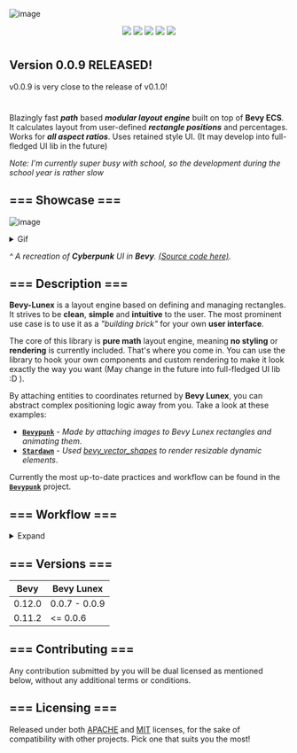 ![image](https://github.com/bytestring-net/bevy-lunex/assets/49441831/41d0cf62-26fe-40d3-8ed6-23644108f28f)

<div align="center">
  <a href="https://crates.io/crates/bevy_lunex"><img src="https://img.shields.io/crates/v/bevy_lunex?label=version&color=d69039"></a>
  <a href="https://crates.io/crates/bevy"><img src="https://img.shields.io/badge/v0.12.0-white.svg?label=bevy&color=bb86a5"></a>
  <a href="./LICENSE-MIT"><img src="https://img.shields.io/badge/License-Apache/MIT-white.svg?label=license&color=9fcec4"></a>
  <a href="https://deps.rs/crate/bevy_lunex"><img src="https://img.shields.io/badge/check-white.svg?label=deps&color=a0f6b9"></a>
  <a href="https://docs.rs/bevy_lunex"><img src="https://img.shields.io/docsrs/bevy_lunex/latest?color=8df7cb"></a>
</div>

# 

## Version 0.0.9 RELEASED!
v0.0.9 is very close to the release of v0.1.0!

#

Blazingly fast ***path*** based ***modular layout engine*** built on top of **Bevy ECS**. It calculates layout from user-defined ***rectangle positions*** and percentages. Works for ***all aspect ratios***. Uses retained style UI. (It may develop into full-fledged UI lib in the future)

*Note: I'm currently super busy with school, so the development during the school year is rather slow*

## === Showcase ===

![image](https://github.com/bytestring-net/bevy-lunex/assets/49441831/b12bdfd6-2942-40ce-995a-729bcba57e77)

<details><summary>Gif</summary>
  
<img src="promo/readme_cyberpunk.gif" alt="Cyberpunk gif"/>

</details>

*^ A recreation of ***Cyberpunk*** UI in ***Bevy***. [(Source code here)](https://github.com/IDEDARY/Bevypunk).*

## === Description ===

**Bevy-Lunex** is a layout engine based on defining and managing rectangles. It strives to be **clean**, **simple** and **intuitive** to the user. The most prominent use case is to use it as a *"building brick"* for your own **user interface**.

The core of this library is **pure math** layout engine, meaning **no styling** or **rendering** is currently included. That's where you come in. You can use the library to hook your own components and custom rendering to make it look exactly the way you want (May change in the future into full-fledged UI lib :D ).

By attaching entities to coordinates returned by **Bevy Lunex**, you can abstract complex positioning logic away from you. Take a look at these examples:
* **[`Bevypunk`](https://github.com/IDEDARY/Bevypunk)** - *Made by attaching images to Bevy Lunex rectangles and animating them*.
* **[`Stardawn`](https://github.com/IDEDARY/stardawn)** - *Used [bevy_vector_shapes](https://github.com/james-j-obrien/bevy_vector_shapes) to render resizable dynamic elements*.

Currently the most up-to-date practices and workflow can be found in the **[`Bevypunk`](https://github.com/IDEDARY/Bevypunk)** project.

## === Workflow ===
<details><summary>Expand</summary>

### --- Usage ---

Due to the nature of Rust, we had to come up with a **unique** way how to manage data. We decided to implement **hierarchy tree structure**, which is used in **UNIX file system**.

All data is stored in a master struct, called "**UiTree**", which manages all layout data. The **"UiTree"** is composed of "**UiBranches**", where each branch represents a rectangle and they can be nested inside each other. **"Widgets"** are custom smart pointers containing a *"path"* to the corresponding nested **"UiBranch"**. **"Widgets"** are **components** and are spawned as entity.

When needed, the **"Widget"** can *fetch* **"UiBranch"** inside the **"UiTree"** and return a mutable borrow. From the borrow you can modify the layout data, thus **changing the behaviour** and the result of the rectangle calculations taking place.
This is the way to get around the *Rust's borrow checker*.
```
> UI
  |-> Main_menu
  |    |-> Background
  |    |-> Board
  |    |    |-> Logo
  |    |    |-> Buttons
  |    |    |    |-> Continue
  |    |    |    |-> New_Game
  |    |    |    |-> Load_Game
  |    |    |    |-> Settings
  |    |    |    |-> Credits
  |    |    |    |-> Additional_Content
  |    |    |    |-> Quit_Game
 ```
^ This is a **"UiTree"** structure printed out in a terminal. Each item displayed here is **"UiBranch"**. Look for example at the *"Board"* branch, in which are nested *"Logo"* and *"Buttons"* branches.

### --- Tree creation ---

First, create a **"UiTree"** struct that will hold all the layout data managed recursively.
We also need to specify the generic, which is optional field each widget can have and store data in.
```rust
let mut tree: UiTree<MyData> = UiTree::new("UI");
```

### --- Layout definition ---
To create a new **"Widget"** in the root directory you pass in the **"UiTree"**, specify widget properties and the function returns the smart pointer. 
```rust
let widget: Widget = WindowLayout::empty()
    .with_rel(Vec2::splat(10.0))
    .with_size_rel(80.0, 80.0)
    .build_as(&mut tree, "widget")?;
```

### --- Logic binding ---
Once you have the **"Widget"** created, you can pass it to an entity as a component together with other components like **"Image"**. Here we use **"ImageElementBundle"**, which is the same as **"SpriteBundle"**, but has extra fields for **"Widget"** and **"Element"**. Element component is used when you need to attach a visual entity to a widget, like text or image.
```rust
commands.spawn((
    ImageElementBundle::new(
        widget,
        &ImageParams::default(),
        asset_server.load("button.png"),
        Vec2::new(1280.0, 250.0)),
    ButtonHighlightEffect::new(Color::GOLD),
));
```
In this example, we also passed another component called **"ButtonHighlightEffect"**, which we will define in the next section.

### --- Logic definition ---
To add logic to your **"Widgets"**, you use Bevy systems. In this example, we will create a system that will tint the sprite to a certain colour if a cursor hovers over the **"Widget"** First we define the component with color data. Then we define the system that will query **"UiTree"**, **"Cursor"** and our components. Add the logic and we are done.
```rust
#[derive(Component)]
pub struct ButtonHighlightEffect (pub Color);

fn button_highlight_effect_update<T:Component + Default>(
    trees: Query<&UiTree<T>>,
    cursors: Query<&Cursor>, 
    mut query: Query<(&Widget, &mut Sprite, &ButtonHighlightEffect)>
) {
    for tree in trees {
        for (widget, mut sprite, color) in &mut query {

            if !widget.fetch(&tree).unwrap().is_visible() {return;}

            let mut trigger = false;
            for cursor in &cursors {
                if widget.contains_position(&tree, &cursor.position_world().invert_y()).unwrap() {
                    trigger = true;
                    break;
                }
            }

            if trigger{
                sprite.color = color.0;
            } else {
                sprite.color = Color::WHITE;
            }
        }
    }
}
```
### --- Last ---
Don't forget to add the system to the app.
```rust
.add_systems(Update, button_highlight_effect_update::<T>)
```
You need to spawn the **"UiTree"** we created in the first step as an entity so we can query for it.
```rust
commands.spawn(tree);
```

### --- Layout options ---
There are 3 main layout options to pick from. With their combination, you can define any setup. They are:
* **RELATIVE** || Defined from 2 points, as % of the parent container.
* **SOLID** || Defined as a ratio of width and height. Will scale to fit or fill parent.
* **WINDOW** || Defined as a point + width and height. Same as RELATIVE.

By nesting branches of these 3 types, you can precisely define the position and layout behaviour.

</details>

## === Versions ===
|  Bevy  |   Bevy Lunex  |
|--------|---------------|
| 0.12.0 | 0.0.7 - 0.0.9 |
| 0.11.2 |    <= 0.0.6   |

## === Contributing ===

Any contribution submitted by you will be dual licensed as mentioned below, without any additional terms or conditions.

## === Licensing ===

Released under both [APACHE](./LICENSE-APACHE) and [MIT](./LICENSE-MIT) licenses, for the sake of compatibility with other projects. Pick one that suits you the most!
